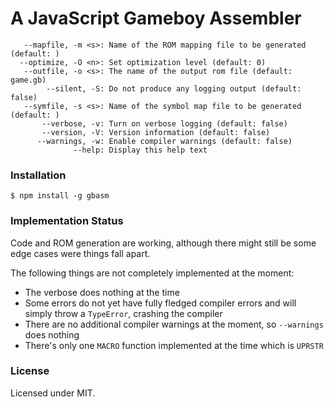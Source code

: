 # A JavaScript Gameboy Assembler

```
   --mapfile, -m <s>: Name of the ROM mapping file to be generated (default: )
  --optimize, -O <n>: Set optimization level (default: 0)
   --outfile, -o <s>: The name of the output rom file (default: game.gb)
        --silent, -S: Do not produce any logging output (default: false)
   --symfile, -s <s>: Name of the symbol map file to be generated (default: )
       --verbose, -v: Turn on verbose logging (default: false)
       --version, -V: Version information (default: false)
      --warnings, -w: Enable compiler warnings (default: false)
              --help: Display this help text
```

### Installation

`$ npm install -g gbasm`


### Implementation Status

Code and ROM generation are working, although there might still be some edge cases 
were things fall apart.
 
The following things are not completely implemented at the moment:

- The verbose does nothing at the time
- Some errors do not yet have fully fledged compiler errors and will simply throw a `TypeError`, crashing the compiler
- There are no additional compiler warnings at the moment, so `--warnings` does nothing
- There's only one `MACRO` function implemented at the time which is `UPRSTR`


### License

Licensed under MIT.

